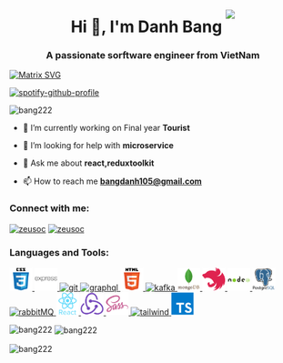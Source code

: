 <h1 align="center">Hi 👋, I'm Danh Bang
<img src="https://camo.githubusercontent.com/b62e4f152095d9c1d3bc3b025c83fe6e4c51dd9d50ed68eee2d2664201bc1d1c/68747470733a2f2f692e70696e696d672e636f6d2f6f726967696e616c732f66352f37352f32632f66353735326337633966303338333232303966306262386235373231343238312e676966" style="max-width: 100%; height: 40px !important; display: inline-block;" height="35" data-canonical-src="https://i.pinimg.com/originals/f5/75/2c/f5752c7c9f03832209f0bb8b57214281.gif" data-target="animated-image.originalImage">
</h1>
<h3 align="center">A passionate sorftware engineer from VietNam</h3>
<p dir="auto"><a href="https://www.youtube.com/watch?v=SDkAGkd4NLc" rel="nofollow"><img src="https://raw.githubusercontent.com/rodrigograca31/rodrigograca31/master/matrix.svg" alt="Matrix SVG" style="max-width: 100%;"></a></p>
<p dir="auto"><a href="https://github.com/kittinan/spotify-github-profile"><img src="https://camo.githubusercontent.com/a9befa6f4882ce6268a0cf32a8e3ff473337dbf591b230961a97ebb3f0f8fb0d/68747470733a2f2f73706f746966792d6769746875622d70726f66696c652e76657263656c2e6170702f6170692f766965773f7569643d33317473737a657979376362666b61376c686361787067773361347526636f7665725f696d6167653d74727565267468656d653d6e6f7661746f72656d266261725f636f6c6f723d373461376665266261725f636f6c6f725f636f7665723d66616c7365" alt="spotify-github-profile" data-canonical-src="https://spotify-github-profile.vercel.app/api/view?uid=31tsszeyy7cbfka7lhcaxpgw3a4u&amp;cover_image=true&amp;theme=novatorem&amp;bar_color=74a7fe&amp;bar_color_cover=false" style="max-width: 100%;"></a></p>

<p align="left"> <img src="https://komarev.com/ghpvc/?username=bang222&label=Profile%20views&color=0e75b6&style=flat" alt="bang222" /> </p>

- 🔭 I’m currently working on Final year **Tourist**

- 🤝 I’m looking for help with **microservice**

- 💬 Ask me about **react,reduxtoolkit**

- 📫 How to reach me **bangdanh105@gmail.com**

<h3 align="left">Connect with me:</h3>
<p align="left">
<a href="https://fb.com/zeusoc" target="blank"><img align="center" src="https://raw.githubusercontent.com/rahuldkjain/github-profile-readme-generator/master/src/images/icons/Social/facebook.svg" alt="zeusoc" height="30" width="40" /></a>
<a href="https://instagram.com/zeusoc" target="blank"><img align="center" src="https://raw.githubusercontent.com/rahuldkjain/github-profile-readme-generator/master/src/images/icons/Social/instagram.svg" alt="zeusoc" height="30" width="40" /></a>
</p>

<h3 align="left">Languages and Tools:</h3>
<p align="left"> <a href="https://www.w3schools.com/css/" target="_blank" rel="noreferrer"> <img src="https://raw.githubusercontent.com/devicons/devicon/master/icons/css3/css3-original-wordmark.svg" alt="css3" width="40" height="40"/> </a> <a href="https://expressjs.com" target="_blank" rel="noreferrer"> <img src="https://raw.githubusercontent.com/devicons/devicon/master/icons/express/express-original-wordmark.svg" alt="express" width="40" height="40"/> </a> <a href="https://git-scm.com/" target="_blank" rel="noreferrer"> <img src="https://www.vectorlogo.zone/logos/git-scm/git-scm-icon.svg" alt="git" width="40" height="40"/> </a> <a href="https://graphql.org" target="_blank" rel="noreferrer"> <img src="https://www.vectorlogo.zone/logos/graphql/graphql-icon.svg" alt="graphql" width="40" height="40"/> </a> <a href="https://www.w3.org/html/" target="_blank" rel="noreferrer"> <img src="https://raw.githubusercontent.com/devicons/devicon/master/icons/html5/html5-original-wordmark.svg" alt="html5" width="40" height="40"/> </a> <a href="https://kafka.apache.org/" target="_blank" rel="noreferrer"> <img src="https://www.vectorlogo.zone/logos/apache_kafka/apache_kafka-icon.svg" alt="kafka" width="40" height="40"/> </a> <a href="https://www.mongodb.com/" target="_blank" rel="noreferrer"> <img src="https://raw.githubusercontent.com/devicons/devicon/master/icons/mongodb/mongodb-original-wordmark.svg" alt="mongodb" width="40" height="40"/> </a> <a href="https://nestjs.com/" target="_blank" rel="noreferrer"> <img src="https://raw.githubusercontent.com/devicons/devicon/master/icons/nestjs/nestjs-plain.svg" alt="nestjs" width="40" height="40"/> </a> <a href="https://nodejs.org" target="_blank" rel="noreferrer"> <img src="https://raw.githubusercontent.com/devicons/devicon/master/icons/nodejs/nodejs-original-wordmark.svg" alt="nodejs" width="40" height="40"/> </a> <a href="https://www.postgresql.org" target="_blank" rel="noreferrer"> <img src="https://raw.githubusercontent.com/devicons/devicon/master/icons/postgresql/postgresql-original-wordmark.svg" alt="postgresql" width="40" height="40"/> </a> <a href="https://www.rabbitmq.com" target="_blank" rel="noreferrer"> <img src="https://www.vectorlogo.zone/logos/rabbitmq/rabbitmq-icon.svg" alt="rabbitMQ" width="40" height="40"/> </a> <a href="https://reactjs.org/" target="_blank" rel="noreferrer"> <img src="https://raw.githubusercontent.com/devicons/devicon/master/icons/react/react-original-wordmark.svg" alt="react" width="40" height="40"/> </a> <a href="https://redux.js.org" target="_blank" rel="noreferrer"> <img src="https://raw.githubusercontent.com/devicons/devicon/master/icons/redux/redux-original.svg" alt="redux" width="40" height="40"/> </a> <a href="https://sass-lang.com" target="_blank" rel="noreferrer"> <img src="https://raw.githubusercontent.com/devicons/devicon/master/icons/sass/sass-original.svg" alt="sass" width="40" height="40"/> </a> <a href="https://tailwindcss.com/" target="_blank" rel="noreferrer"> <img src="https://www.vectorlogo.zone/logos/tailwindcss/tailwindcss-icon.svg" alt="tailwind" width="40" height="40"/> </a> <a href="https://www.typescriptlang.org/" target="_blank" rel="noreferrer"> <img src="https://raw.githubusercontent.com/devicons/devicon/master/icons/typescript/typescript-original.svg" alt="typescript" width="40" height="40"/> </a> </p>

<p><img align="left" src="https://github-readme-stats.vercel.app/api/top-langs?username=bang222&show_icons=true&locale=en&layout=compact" alt="bang222" /></p>

<p>&nbsp;<img align="center" src="https://github-readme-stats.vercel.app/api?username=bang222&show_icons=true&locale=en" alt="bang222" /></p>

<p><img align="center" src="https://github-readme-streak-stats.herokuapp.com/?user=bang222&" alt="bang222" /></p>
